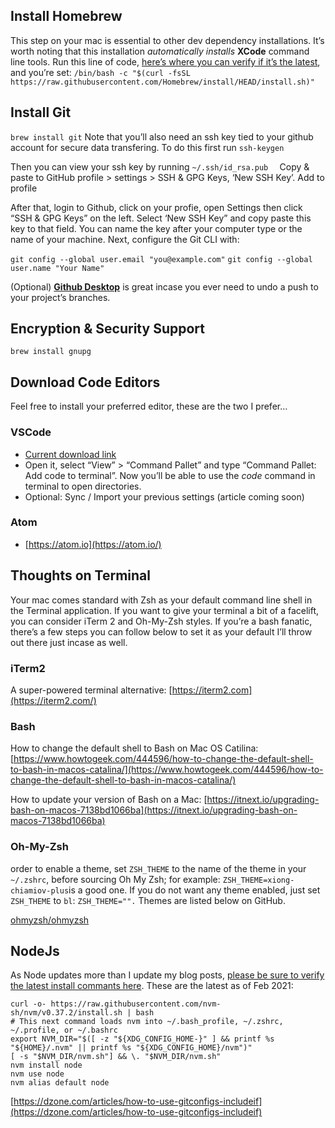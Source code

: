 
## Install Homebrew

This step on your mac is essential to other dev dependency installations. It’s worth noting that this installation  _automatically installs_  **XCode**  command line tools. Run this line of code,  [here’s where you can verify if it’s the latest](https://brew.sh/), and you’re set:
`/bin/bash -c "$(curl -fsSL https://raw.githubusercontent.com/Homebrew/install/HEAD/install.sh)"`

## Install Git

`brew install git`
Note that you’ll also need an ssh key tied to your github account for secure data transfering. To do this first run
`ssh-keygen`

Then you can view your ssh key by running
`~/.ssh/id_rsa.pub  `
Copy & paste to GitHub profile > settings > SSH & GPG Keys, ‘New SSH Key’. Add to profile

After that, login to Github, click on your profie, open Settings then click “SSH & GPG Keys” on the left. Select ‘New SSH Key” and copy paste this key to that field. You can name the key after your computer type or the name of your machine. Next, configure the Git CLI with:

`git config --global user.email "you@example.com"`
`git config --global user.name "Your Name"`

(Optional)  [**Github Desktop**](https://desktop.github.com/)  is great incase you ever need to undo a push to your project’s branches.

## Encryption & Security Support

`brew install gnupg`

## Download Code Editors

Feel free to install your preferred editor, these are the two I prefer…

### VSCode

-   [Current download link](https://code.visualstudio.com/download)
-   Open it, select “View” > “Command Pallet” and type “Command Pallet: Add code to terminal”. Now you’ll be able to use the  _code_  command in terminal to open directories.
-   Optional: Sync / Import your previous settings (article coming soon)

### Atom

-   [https://atom.io](https://atom.io/)

## Thoughts on Terminal

Your mac comes standard with Zsh as your default command line shell in the Terminal application. If you want to give your terminal a bit of a facelift, you can consider iTerm 2 and Oh-My-Zsh styles. If you’re a bash fanatic, there’s a few steps you can follow below to set it as your default I’ll throw out there just incase as well.

### iTerm2

A super-powered terminal alternative:  [https://iterm2.com](https://iterm2.com/)

### Bash

How to change the default shell to Bash on Mac OS Catilina:  [https://www.howtogeek.com/444596/how-to-change-the-default-shell-to-bash-in-macos-catalina/](https://www.howtogeek.com/444596/how-to-change-the-default-shell-to-bash-in-macos-catalina/)

How to update your version of Bash on a Mac:  [https://itnext.io/upgrading-bash-on-macos-7138bd1066ba](https://itnext.io/upgrading-bash-on-macos-7138bd1066ba)

### Oh-My-Zsh

order to enable a theme, set  `ZSH_THEME`  to the name of the theme in your  `~/.zshrc`, before sourcing Oh My Zsh; for example:  `ZSH_THEME=xiong-chiamiov-plus`is a good one. If you do not want any theme enabled, just set  `ZSH_THEME`  to  `bl`:  `ZSH_THEME="".`  Themes are listed below on GitHub.

[ohmyzsh/ohmyzsh](https://github.com/ohmyzsh/ohmyzsh/wiki/Themes)

## NodeJs

As Node updates more than I update my blog posts, [please be sure to verify the latest install commants here](https://github.com/nvm-sh/nvm#installing-and-updating). These are the latest as of Feb 2021:

	curl -o- https://raw.githubusercontent.com/nvm-sh/nvm/v0.37.2/install.sh | bash
	# This next command loads nvm into ~/.bash_profile, ~/.zshrc, ~/.profile, or ~/.bashrc 
	export NVM_DIR="$([ -z "${XDG_CONFIG_HOME-}" ] && printf %s "${HOME}/.nvm" || printf %s "${XDG_CONFIG_HOME}/nvm")"  
	[ -s "$NVM_DIR/nvm.sh"] && \. "$NVM_DIR/nvm.sh" 
	nvm install node
	nvm use node
	nvm alias default node

[https://dzone.com/articles/how-to-use-gitconfigs-includeif](https://dzone.com/articles/how-to-use-gitconfigs-includeif)
